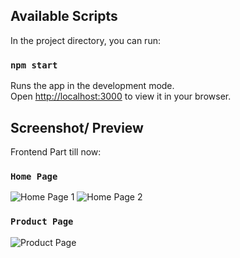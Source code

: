 ## Available Scripts

In the project directory, you can run:

### `npm start`

Runs the app in the development mode.\
Open [http://localhost:3000](http://localhost:3000) to view it in your browser.

## Screenshot/ Preview

Frontend Part till now:

### `Home Page`
![Home Page 1](https://github.com/Govind516/E-Commerce-Website/assets/102366719/8c48893c-a7f8-49ac-aca8-62e2ff26ae89)
![Home Page 2](https://github.com/Govind516/E-Commerce-Website/assets/102366719/d30a094f-dbc9-41fa-a78b-5f77844e9dc4)

### `Product Page`

![Product Page](https://github.com/Govind516/E-Commerce-Website/assets/102366719/58136166-c543-4350-a197-2ba2e95db7fc)
